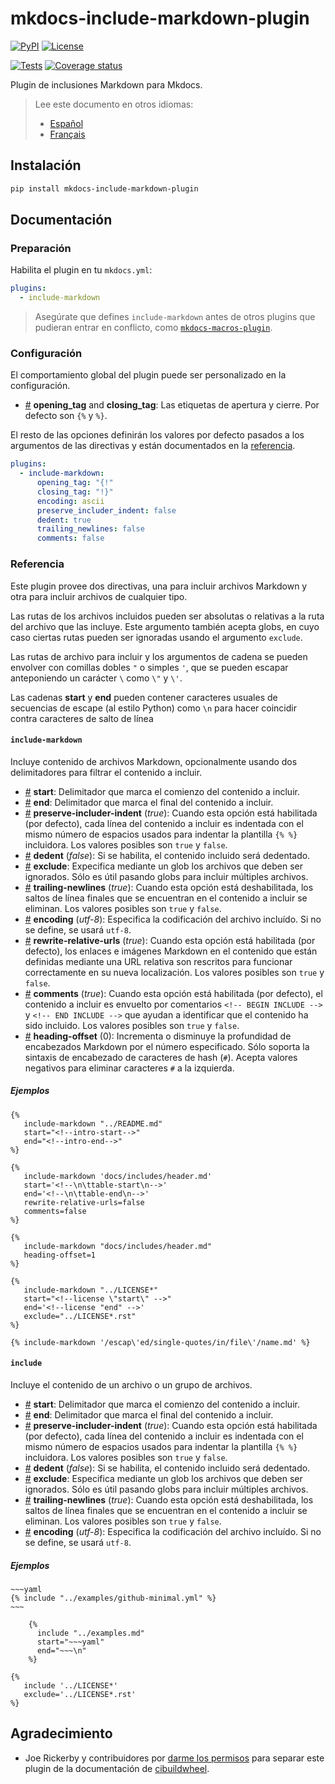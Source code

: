 # mkdocs-include-markdown-plugin

[![PyPI][pypi-version-badge-link]][pypi-link]
[![License][license-image]][license-link]

[![Tests][tests-image]][tests-link] [![Coverage
status][coverage-image]][coverage-link]

Plugin de inclusiones Markdown para Mkdocs.

> Lee este documento en otros idiomas:
>
> - [Español][es-readme-link]
> - [Français][fr-readme-link]

## Instalación

```bash
pip install mkdocs-include-markdown-plugin
```

## Documentación

### Preparación

Habilita el plugin en tu `mkdocs.yml`:

```yaml
plugins:
  - include-markdown
```

> Asegúrate que defines `include-markdown` antes de otros plugins que pudieran
entrar en conflicto, como [`mkdocs-macros-plugin`][mkdocs-macros-plugin-link].

### Configuración

El comportamiento global del plugin puede ser personalizado en la configuración.

- <a name="config_tags" href="#config_tags">#</a> **opening_tag** and
**closing_tag**: Las etiquetas de apertura y cierre. Por defecto son `{%` y
`%}`.

El resto de las opciones definirán los valores por defecto pasados a los
argumentos de las directivas y están documentados en la [referencia](#reference).

```yaml
plugins:
  - include-markdown:
      opening_tag: "{!"
      closing_tag: "!}"
      encoding: ascii
      preserve_includer_indent: false
      dedent: true
      trailing_newlines: false
      comments: false
```

### Referencia

Este plugin provee dos directivas, una para incluir archivos Markdown y otra para
incluir archivos de cualquier tipo.

Las rutas de los archivos incluidos pueden ser absolutas o relativas a la ruta
del archivo que las incluye. Este argumento también acepta globs, en cuyo caso
ciertas rutas pueden ser ignoradas usando el argumento `exclude`.

Las rutas de archivo para incluir y los argumentos de cadena se pueden envolver
con comillas dobles `"` o simples `'`, que se pueden escapar anteponiendo un
carácter `\` como `\"` y `\'`.

Las cadenas **start** y **end** pueden contener caracteres usuales de secuencias
de escape (al estilo Python) como `\n` para hacer coincidir contra caracteres de
salto de línea

#### **`include-markdown`**

Incluye contenido de archivos Markdown, opcionalmente usando dos delimitadores
para filtrar el contenido a incluir.

- <a name="include-markdown_start" href="#include-markdown_start">#</a>
**start**: Delimitador que marca el comienzo del contenido a incluir.
- <a name="include-markdown_end" href="#include-markdown_end">#</a> **end**:
Delimitador que marca el final del contenido a incluir.
- <a name="include-markdown_preserve-includer-indent"
href="#include-markdown_preserve-includer-indent">#</a>
**preserve-includer-indent** (*true*): Cuando esta opción está habilitada (por
defecto), cada línea del contenido a incluir es indentada con el mismo número de
espacios usados para indentar la plantilla `{% %}` incluidora. Los valores
posibles son `true` y `false`.
- <a name="include-markdown_dedent" href="#include-markdown_dedent">#</a>
**dedent** (*false*): Si se habilita, el contenido incluido será dedentado.
- <a name="include-markdown_exclude" href="#include-markdown_exclude">#</a>
**exclude**: Expecifica mediante un glob los archivos que deben ser ignorados.
Sólo es útil pasando globs para incluir múltiples archivos.
- <a name="include-markdown_trailing-newlines"
href="#include-markdown_trailing-newlines">#</a> **trailing-newlines**
(*true*): Cuando esta opción está deshabilitada, los saltos de línea finales que
se encuentran en el contenido a incluir se eliminan. Los valores posibles son
`true` y `false`.
- <a name="include-markdown_encoding" href="#include-markdown_encoding">#</a>
**encoding** (*utf-8*): Especifica la codificación del archivo incluído. Si no
se define, se usará `utf-8`.
- <a name="include-markdown_rewrite-relative-urls"
href="#include-markdown_rewrite-relative-urls">#</a> **rewrite-relative-urls**
(*true*): Cuando esta opción está habilitada (por defecto), los enlaces e
imágenes Markdown en el contenido que están definidas mediante una URL relativa
son rescritos para funcionar correctamente en su nueva localización. Los valores
posibles son `true` y `false`.
- <a name="include-markdown_comments" href="#include-markdown_comments">#</a>
**comments** (*true*): Cuando esta opción está habilitada (por defecto), el
contenido a incluir es envuelto por comentarios `<!-- BEGIN INCLUDE -->` y
`<!-- END INCLUDE -->` que ayudan a identificar que el contenido ha sido
incluido. Los valores posibles son `true` y `false`.
- <a name="include-markdown_heading-offset"
href="#include-markdown_heading-offset">#</a> **heading-offset** (0):
Incrementa o disminuye la profundidad de encabezados Markdown por el número
especificado. Sólo soporta la sintaxis de encabezado de caracteres de hash
(`#`). Acepta valores negativos para eliminar caracteres `#` a la izquierda.

##### Ejemplos

```jinja
{%
   include-markdown "../README.md"
   start="<!--intro-start-->"
   end="<!--intro-end-->"
%}
```

```jinja
{%
   include-markdown 'docs/includes/header.md'
   start='<!--\n\ttable-start\n-->'
   end='<!--\n\ttable-end\n-->'
   rewrite-relative-urls=false
   comments=false
%}
```

```jinja
{%
   include-markdown "docs/includes/header.md"
   heading-offset=1
%}
```

```jinja
{%
   include-markdown "../LICENSE*"
   start="<!--license \"start\" -->"
   end='<!--license "end" -->'
   exclude="../LICENSE*.rst"
%}
```

```jinja
{% include-markdown '/escap\'ed/single-quotes/in/file\'/name.md' %}
```

#### **`include`**

Incluye el contenido de un archivo o un grupo de archivos.

- <a name="include_start" href="#include_start">#</a> **start**: Delimitador que
marca el comienzo del contenido a incluir.
- <a name="include_end" href="#include_end">#</a> **end**: Delimitador que marca
el final del contenido a incluir.
- <a name="include_preserve-includer-indent"
href="#include_preserve-includer-indent">#</a> **preserve-includer-indent**
(*true*): Cuando esta opción está habilitada (por defecto), cada línea del
contenido a incluir es indentada con el mismo número de espacios usados para
indentar la plantilla `{% %}` incluidora. Los valores posibles son `true` y
`false`.
- <a name="include_dedent" href="#include_dedent">#</a> **dedent** (*false*): Si
se habilita, el contenido incluido será dedentado.
- <a name="include_exclude" href="#include_exclude">#</a> **exclude**: Especifica
mediante un glob los archivos que deben ser ignorados. Sólo es útil pasando
globs para incluir múltiples archivos.
- <a name="include_trailing-newlines" href="#include_trailing-newlines">#</a>
**trailing-newlines** (*true*): Cuando esta opción está deshabilitada, los
saltos de línea finales que se encuentran en el contenido a incluir se eliminan.
Los valores posibles son `true` y `false`.
- <a name="include_encoding" href="#include_encoding">#</a> **encoding**
(*utf-8*): Especifica la codificación del archivo incluído. Si no se define,
se usará `utf-8`.

##### Ejemplos

```jinja
~~~yaml
{% include "../examples/github-minimal.yml" %}
~~~
```

```jinja
    {%
      include "../examples.md"
      start="~~~yaml"
      end="~~~\n"
    %}
```

```jinja
{%
   include '../LICENSE*'
   exclude='../LICENSE*.rst'
%}
```

## Agradecimiento

- Joe Rickerby y contribuidores por [darme los permisos][cibuildwheel-470] para
separar este plugin de la documentación de
[cibuildwheel][cibuildwheel-repo-link].

[pypi-link]: https://pypi.org/project/mkdocs-include-markdown-plugin
[pypi-version-badge-link]: https://img.shields.io/pypi/v/mkdocs-include-markdown-plugin?logo=pypi&logoColor=white
[tests-image]: https://img.shields.io/github/actions/workflow/status/mondeja/mkdocs-include-markdown-plugin/ci.yml?logo=github&label=tests&branch=master
[tests-link]: https://github.com/mondeja/mkdocs-include-markdown-plugin/actions?query=workflow%3ACI
[coverage-image]: https://img.shields.io/codecov/c/github/mondeja/mkdocs-include-markdown-plugin?logo=codecov&logoColor=white
[coverage-link]: https://app.codecov.io/gh/mondeja/mkdocs-include-markdown-plugin
[license-image]: https://img.shields.io/pypi/l/mkdocs-include-markdown-plugin?color=light-green&logo=apache&logoColor=white
[license-link]: https://github.com/mondeja/mkdocs-include-markdown-plugin/blob/master/LICENSE
[cibuildwheel-470]: https://github.com/joerick/cibuildwheel/issues/470
[cibuildwheel-repo-link]: https://github.com/joerick/cibuildwheel
[mkdocs-macros-plugin-link]: https://mkdocs-macros-plugin.readthedocs.io
[es-readme-link]: https://github.com/mondeja/mkdocs-include-markdown-plugin/blob/master/locale/es/README.md
[fr-readme-link]: https://github.com/mondeja/mkdocs-include-markdown-plugin/blob/master/locale/fr/README.md
